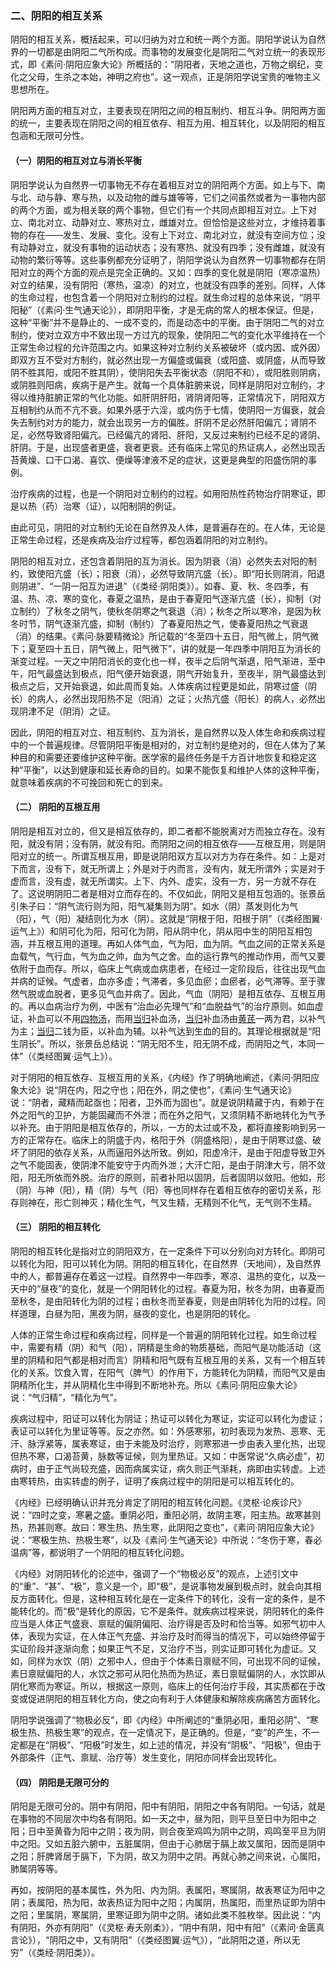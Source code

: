 ### 二、阴阳的相互关系

阴阳的相互关系，概括起来，可以归纳为对立和统一两个方面。阴阳学说认为自然界的一切都是由阴阳二气所构成。而事物的发展变化是阴阳二气对立统一的表现形式，即《素问·阴阳应象大论》所概括的：“阴阳者，天地之道也，万物之纲纪，变化之父母，生杀之本始，神明之府也”。这一观点，正是阴阳学说宝贵的唯物主义思想所在。

阴阳两方面的相互对立，主要表现在阴阳之间的相互制约、相互斗争。阴阳两方面的统一，主要表现在阴阳之间的相互依存、相互为用、相互转化，以及阴阳的相互包涵和无限可分性。

#### （一）阴阳的相互对立与消长平衡

阴阳学说认为自然界一切事物无不存在着相互对立的阴阳两个方面。如上与下、南与北、动与静、寒与热，以及动物的雌与雄等等，它们之间虽然或者为一事物内部的两个方面，或为相关联的两个事物，但它们有一个共同点即相互对立。上下对立、南北对立、动静对立、寒热对立，雌雄对立。但恰恰是这些对立，才维持着事物的存在——发生、发展、变化。没有上下对立、南北对立，就没有空间方位；没有动静对立，就没有事物的运动状态；没有寒热、就没有四季；没有雌雄，就没有动物的繁衍等等。这些事例都充分证明了，阴阳学说认为自然界一切事物都存在阴阳对立的两个方面的观点是完全正确的。又如：四季的变化就是阴阳（寒凉温热）对立的结果，没有阴阳（寒热，温凉）的对立，也就没有四季的差别。同样，人体的生命过程，也包含着一个阴阳对立制约的过程。就生命过程的总体来说，“阴平阳秘”（《素问·生气通天论》），即阴阳平衡，才是无病的常人的根本保证。但是，这种“平衡”并不是静止的、一成不变的，而是动态中的平衡。由于阴阳二气的对立制约，使对立双方中不致出现一方过亢的现象，使阴阳二气的变化水平维持在一个正常生命过程的允许范围之内。如果这种对立制约关系被破坏（或内因、或外因）即双方互不受对方制约，就必然出现一方偏盛或偏衰（或阳盛、或阴盛，从而导致阴不胜其阳，或阳不胜其阴），使阴阳失去平衡状态（阴阳不和），或阳胜则阴病，或阴胜则阳病，疾病于是产生。就每一个具体脏腑来说，同样是阴阳对立制约，才得以维持脏腑正常的气化功能。如肝阴肝阳，肾阴肾阳等，正常情况下，阴阳双方互相制约从而不亢不衰。如果外感于六淫，或内伤于七情，使阴阳一方偏衰，就会失去制约对方的能力，就会出现另一方的偏胜。肝阴不足必然肝阳偏亢；肾阴不足，必然导致肾阳偏亢。已经偏亢的肾阳、肝阳，又反过来制约已经不足的肾阴、肝阴。于是，出现盛者更盛，衰者更衰。还有临床上常见的热证病人，必然出现舌苔黄燥、口干口渴、喜饮、便燥等津液不足的症状，这更是典型的阳盛伤阴的事例。

治疗疾病的过程，也是一个阴阳对立制约的过程。如用阳热性药物治疗阴寒证，即是以热（药）治寒（证），以阳制阴的例证。

由此可见，阴阳的对立制约无论在自然界及人体，是普遍存在的。在人体，无论是正常生命过程，还是疾病及治疗过程等，都包涵着阴阳的对立制约。

阴阳的相互对立，还包含着阴阳的互为消长。因为阴衰（消）必然失去对阳的制约，致使阳亢盛（长）；阳衰（消），必然导致阴亢盛（长）。即“阳长则阴消，阳退则阴进”、“一阴一阳互为进退”（《类经·阴阳类》）。如春、夏、秋、冬四季，有温、热、凉、寒的变化，春夏之温热，是由于春夏阳气逐渐亢盛（长），抑制（对立制约）了秋冬之阴气，使秋冬阴寒之气衰退（消）；秋冬之所以寒冷，是因为秋冬时节，阴气逐渐亢盛，抑制（制约）了春夏阳热之气，使春夏阳热之气衰退（消）的结果。《素问·脉要精微论》所记载的“冬至四十五日，阳气微上，阴气微下；夏至四十五日，阴气微上，阳气微下”，讲的就是一年四季中阴阳互为消长的渐变过程。一天之中阴阳消长的变化也一样，夜半之后阴气渐退，阳气渐进，至中午，阳气最盛达到极点，阳气便开始衰退，阴气开始复升，至夜半，阴气最盛达到极点之后，又开始衰退，如此周而复始。人体疾病过程更是如此，阴寒过盛（阴长）的病人，必然出现阳热不足（阳消）之证；火热亢盛（阳长）的病人，必然出现阴津不足（阴消）之证。

因此，阴阳的相互对立、相互制约、互为消长，是自然界以及人体生命和疾病过程中的一个普遍规律。尽管阴阳平衡是相对的，对立制约是绝对的，但在人体为了某种目的和需要还要维护这种平衡。医学家的最终任务是千方百计地恢复和稳定这种“平衡”，以达到健康和延长寿命的目的。如果不能恢复和维护人体的这种平衡，就意味着疾病的不可挽回和死亡的到来。

#### （二） 阴阳的互根互用

阴阳是相互对立的，但又是相互依存的，即二者都不能脱离对方而独立存在。没有阳，就没有阴；没有阴，就没有阳。而阴阳之间的相互依存——互根互用，则是阴阳对立的统一。所谓互根互用，即是说阴阳双方互以对方为存在条件。如：上是对下而言，没有下，就无所谓上；外是对于内而言，没有内，就无所谓外；实是对于虚而言，没有虚，就无所谓实。上下、内外、虚实，没有一方，另一方就不存在了。这说明阴阳二者是相对立而存在的。不仅如此，阴阳又是相互包涵的。张景岳引朱子曰：“阴气流行则为阳，阳气凝集则为阴”。如水（阴）蒸发则化为气（阳），气（阳）凝结则化为水（阴）。这就是“阴根于阳，阳根于阴”（《类经图翼·运气上》）和阴可化为阳，阳可化为阴，阳从阴中化，阴从阳中生的阴阳互相包涵，并互根互用的道理。再如人体气血，气为阳，血为阴。气血之间的正常关系是血载气，气行血，气为血之帅，血为气之舍。血的运行靠气的推动作用，而气又要依附于血而存。所以，临床上气病或血病患者，在经过一定阶段后，往往出现气血并病的证候。气虚者，血亦多虚；气滞者，多见血瘀；血瘀者，必气滞等。至于骤然气脱或血脱者，更多见气血并病了。因此，气血（阴阳）是相互依存、互根互用的。再以血病治疗为例，中医有“治血必先理气”和“血脱益气”的治疗原则。如血虚证，补血可以不用[四物汤](https://www.gmzyjc.com/read/fjx/fjx07-0.3.0.0.0.md)，而用[当归](https://www.gmzyjc.com/read/bc/bc17-0.3.3.0.0.md)补血汤，[当归](https://www.gmzyjc.com/read/bc/bc17-0.3.3.0.0.md)补血汤由[黄芪](https://www.gmzyjc.com/read/bc/bc17-0.1.4.0.0.md)一两为君，以补气为主；[当归](https://www.gmzyjc.com/read/bc/bc17-0.3.3.0.0.md)二钱为臣，以补血为辅。以补气达到生血的目的。其理论根据就是“阳生阴长”。所以，张景岳总结说：“阴无阳不生，阳无阴不成，而阴阳之气，本同一体”（《类经图翼·运气上》）。

对于阴阳的相互依存、互根互用的关系，《内经》作了明确地阐述，《素问·阴阳应象大论》说“阴在内，阳之守也；阳在外，阴之使也”，《素问·生气通天论》说：“阴者，藏精而起亟也；阳者，卫外而为固也”。就是说阴精藏于内，有赖于在外之阳气的卫护，方能固藏而不外泄；而在外之阳气，又须阴精不断地转化为气予以补充。由于阴阳是相互依存的，所以，一方的太过或不及，都将直接影响到另一方的正常存在。临床上的阴盛于内，格阳于外（阴盛格阳），是由于阴寒过盛、破坏了阴阳的依存关系，从而逼阳外达所致。例如，阳虚冷汗，是由于阳虚导致卫外之气不能固表，使阴津不能安守于内而外泄；大汗亡阳，是由于阴津大亏，阴不敛阳，阳无所依而外脱。治疗的原则，前者补阳以固阴，后者固阴以敛阳。他如，形（阴）与神（阳），精（阴）与气（阳）等也同样存在着相互依存的密切关系，形存则神在，形亡则神灭；精化生气，气又生精，无精则不化气，无气则不生精。

#### （三） 阴阳的相互转化

阴阳的相互转化是指对立的阴阳双方，在一定条件下可以分别向对方转化。即阴可以转化为阳，阳可以转化为阴。阴阳的相互转化，在自然界（天地间），及自然界中的人，都普遍存在着这一过程。自然界中一年四季，寒凉、温热的变化，以及一天中的“昼夜”的变化，就是一个阴阳转化的过程。春夏为阳，秋冬为阴，由春夏而至秋冬，是由阳转化为阴的过程；由秋冬而至春夏，则是由阴转化为阳的过程。同样道理，白昼为阳，黑夜为阴，昼夜的变化，也是阴阳的转化。

人体的正常生命过程和疾病过程，同样是一个普遍的阴阳转化过程。如生命过程中，需要有精（阴）和气（阳），阴精是生命的物质基础，而阳气是功能活动（这里的阴精和阳气都是相对而言）阴精和阳气既有互根互用的关系，又有一个相互转化的关系。饮食入胃，在阳气（脾气）的作用下，方能转化为阴精，而阳气又是由阴精所化生，并从阴精化生中得到不断地补充。所以《素问·阴阳应象大论》说：“气归精”，“精化为气”。

疾病过程中，阳证可以转化为阴证；热证可以转化为寒证，实证可以转化为虚证；表证可以转化为里证等等。反之亦然。如：外感寒邪，初时表现为发热、恶寒、无汗、脉浮紧等，属表寒证，由于未能及时治疗，则寒邪进一步由表入里化热，出现但热不寒，口渴苔黄，脉数等证候，则为里热证。又如：中医常说“久病必虚”，初病时，由于正气尚较充盛，因而病属实证，病久则正气渐耗，病即由实转虚。上述由寒转热，由实转虚的例子，证明了疾病过程中的阴阳是可以相互转化的。

《内经》已经明确认识并充分肯定了阴阳的相互转化问题。《灵枢·论疾诊尺》说：“四时之变，寒暑之盛。重阴必阳，重阳必阴，故阴主寒，阳主热。故寒甚则热，热甚则寒。故曰：寒生热、热生寒，此阴阳之变也”，《素问·阴阳应象大论》说：“寒极生热、热极生寒”，以及《素问·生气通天论》中所说：“冬伤于寒，春必温病”等，都说明了一个阴阳的相互转化问题。

《内经》对阴阳转化的论述中，强调了一个“物极必反”的观点，上述引文中的“重”、“甚”、“极”，意义是一个，即“极”，是说事物发展到极点时，就会向其相反方面转化。但是，这种相互转化是在一定条件下的转化，没有一定的条件，是不能转化的。而“极”是转化的原因，它不是条件。就疾病过程来说，阴阳转化的条件应当是人体正气盛衰、禀赋的偏阴偏阳、治疗得是否及时和恰当等。如邪气初中人体，表现为实证，在人体正气充盛、并治疗及时而得当的情况下，可以始终停留于实证阶段并逐渐向愈；如果正气不足，又治疗不当，则实证即可转化为虚证。又如，同样为水饮（阴）之邪中人，但由于个体素日禀赋不同，可出现不同的证候，素日禀赋偏阳的人，水饮之邪可从阳化热而为热证，素日禀赋偏阴的人，水饮即从阴化寒而为寒证。所以，根据这一原则，临床上的任何治疗手段，其实质都在于改变或促进阴阳的相互转化方向，使之向有利于人体健康和解除疾病痛苦方面转化。

阴阳学说强调了“物极必反”，即《内经》中所阐述的“重阴必阳，重阳必阴”、“寒极生热、热极生寒”的观点，在一定情况下，是正确的。但是，“变”的产生，不一定都是在“阴极”、“阳极”时发生，如上述的情况，并没有“阴极”、“阳极”，但由于外部条件（正气、禀赋、治疗等）发生变化，阴阳亦同样会出现转化。

#### （四） 阴阳是无限可分的

阴阳是无限可分的。阴中有阴阳，阳中有阴阳，阴阳之中各有阴阳。一句话，就是在事物的不同层次中均各有阴阳。如一天之中，昼为阳，则平旦至日中为阳中之阳；日中至黄昏为阳中之阴；夜为阴，则合夜至鸡鸣为阴中之阴，鸡鸣至平旦为阴中之阳。又如五脏六腑中，五脏属阴，但由于心肺居于膈上故又属阳，因而是阴中之阳；肝脾肾居于膈下，下为阴，故又为阴中之阴。再就心肺之间来说，心属阳，肺属阴等等。

再如，按阴阳的基本属性，外为阳、内为阴。表属阳，寒属阴，故表寒证为阳中之阴；表属阳，热为阳，故表热证为阳中之阳；内属阴，热属阳，而里热证即为阴中之阳；里属阴，寒属阴，里寒证即为阴中之阴。诸如此类不胜枚举。因此说：“内有阴阳，外亦有阴阳”（《灵枢·寿夭刚柔》），“阴中有阴，阳中有阳”（《素问·金匮真言论》），“阴阳之中，又有阴阳”（《类经图翼·运气》），“此阴阳之道，所以无穷”（《类经·阴阳类》）。
